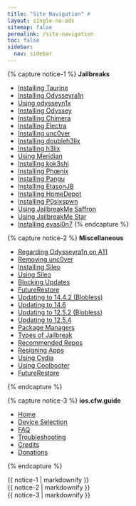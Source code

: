 ```yaml
---
title: "Site Navigation" #
layout: single-no-ads
sitemap: false
permalink: /site-navigation
toc: false
sidebar:
  nav: sidebar
---
```


{% capture notice-1 %}
**Jailbreaks**

+ [Installing Taurine](installing-taurine)
+ [Installing Odysseyra1n](installing-odysseyra1n)
+ [Using odysseyn1x](using-odysseyn1x)
+ [Installing Odyssey](installing-odyssey)
+ [Installing Chimera](installing-chimera)
+ [Installing Electra](installing-electra)
+ [Installing unc0ver](installing-unc0ver)
+ [Installing doubleh3lix](installing-doubleh3lix)
+ [Installing h3lix](installing-h3lix)
+ [Using Meridian](using-meridian)
+ [Installing kok3shi](installing-kok3shi)
+ [Installing Phœnix](installing-phoenix)
+ [Installing Pangu](installing-pangu933)
+ [Installing EtasonJB](installing-etasonjb)
+ [Installing HomeDepot](installing-homedepot)
+ [Installing P0sixspwn](installing-p0sixspwn)
+ [Using JailbreakMe Saffron](using-jailbreakme-saffron)
+ [Using JailbreakMe Star](using-jailbreakme-star)
+ [Installing evasi0n7](installing-evasi0n7.md)
{% endcapture %}

{% capture notice-2 %}
**Miscellaneous**

+ [Regarding Odysseyra1n on A11](information-regarding-a11)
+ [Removing unc0ver](removing-unc0ver)
+ [Installing Sileo](installing-sileo)
+ [Using Sileo](using-sileo)
+ [Blocking Updates](blocking-updates)
+ [FutureRestore](futurerestore)
+ [Updating to 14.4.2 (Blobless)](updating-to-14-4-2-(blobless))
+ [Updating to 14.6](updating-to-14-6)
+ [Updating to 12.5.2 (Blobless)](updating-to-12-5-2-(blobless))
+ [Updating to 12.5.4](updating-to-12-5-4)
+ [Package Managers](package-managers)
+ [Types of Jailbreak](types-of-jailbreak)
+ [Recommended Repos](recommended-repos)
+ [Resigning Apps](resigning-apps)
+ [Using Cydia](using-cydia)
+ [Using Coolbooter](using-coolbooter)
+ [FutureRestore](futurerestore-help)

{% endcapture %}

{% capture notice-3 %}
**ios.cfw.guide**

+ [Home](/)
+ [Device Selection](device-selection)
+ [FAQ](faq)
+ [Troubleshooting](troubleshooting)
+ [Credits](credits)
+ [Donations](donations)

{% endcapture %}

<div class="notice--primary">{{ notice-1 | markdownify }}</div>
<div class="notice--textbox">{{ notice-2 | markdownify }}</div>
<div class="notice">{{ notice-3 | markdownify }}</div>

